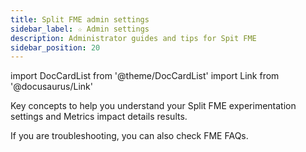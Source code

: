 ```yaml
---
title: Split FME admin settings
sidebar_label: ☆ Admin settings
description: Administrator guides and tips for Spit FME
sidebar_position: 20
---
```


import DocCardList from '@theme/DocCardList'
import Link from '@docusaurus/Link'

Key concepts to help you understand your Split FME experimentation settings and Metrics impact details results.

<DocCardList />

If you are troubleshooting, you can also check <Link to="docs/faqs/feature-management-experimentation">FME FAQs</Link>.